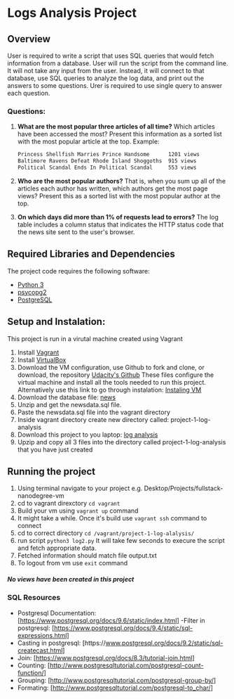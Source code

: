 # Logs Analysis Project

## Overview
User is required to write a script that uses SQL queries that would fetch information from a database.
User will run the script from the command line. It will not take any input from the user. Instead, it will connect to that database, use SQL queries to analyze the log data, and print out the answers to some questions.
Urer is required to use single query to answer each question.
### Questions:
1. **What are the most popular three articles of all time?**
	Which articles have been accessed the most? Present this information as a sorted list with the most popular article at the top.
	Example:
	```bash
	Princess Shellfish Marries Prince Handsome		1201 views
 	Baltimore Ravens Defeat Rhode Island Shoggoths	915 views
 	Political Scandal Ends In Political Scandal		553 views
 	```

1. **Who are the most popular authors?**
	That is, when you sum up all of the articles each author has written, which authors get the most page views? Present this as a sorted list with the most popular author at the top.
1. **On which days did more than 1% of requests lead to errors?**
	The log table includes a column status that indicates the HTTP status code that the news site sent to the user's browser.

## Required Libraries and Dependencies
The project code requires the following software:

- [Python 3](https://www.python.org/downloads/)
- [psycopg2](https://pypi.org/project/psycopg2/) 
- [PostgreSQL](https://www.postgresql.org/download/)

## Setup and Instalation:
This project is run in a virutal machine created using Vagrant

1. Install [Vagrant](https://www.vagrantup.com/)
1. Install [VirtualBox](https://www.virtualbox.org/)
1. Download the VM configuration, use Github to fork and clone, or download, the repository [Udacity's Github](https://github.com/udacity/fullstack-nanodegree-vm)
These files configure the virtual machine and install all the tools needed to run this project.
Alternatively use this link to go through instalation: [Instaling VM](https://classroom.udacity.com/nanodegrees/nd004/parts/51200cee-6bb3-4b55-b469-7d4dd9ad7765/modules/c57b57d4-29a8-4c5f-9bb8-5d53df3e48f4/lessons/5475ecd6-cfdb-4418-85a2-f2583074c08d/concepts/14c72fe3-e3fe-4959-9c4b-467cf5b7c3a0)
1. Download the database file: [news](https://d17h27t6h515a5.cloudfront.net/topher/2016/August/57b5f748_newsdata/newsdata.zip)
1. Unzip and get the newsdata.sql file.
1. Paste the newsdata.sql file into the vagrant directory
1. Inside  vagrant directory create new directory called: project-1-log-analysis
1. Download this project to you laptop: [log analysis](https://github.com/michellejl/log_analysis)
1. Upzip and copy all 3 files into the directory called project-1-log-analysis that you have just created

## Running the project
1. Using terminal navigate to your project e.g. Desktop/Projects/fullstack-nanodegree-vm
1. cd to vagrant direxctory
`cd vagrant`
1. Build your vm using
`vagrant up` command
1. It might take a while. Once it's build use
`vagrant ssh` command to connect
1. cd to correct directory 
`cd /vagrant/project-1-log-alalysis/`
1. run script
`python3 log2.py`
It will take few seconds to execure the script and fetch appropriate data.
1. Fetched information should match file output.txt 
1. To logout from vm use
`exit` command

##### No views have been created in this project






### SQL Resources
- Postgresql Documentation: [https://www.postgresql.org/docs/9.6/static/index.html]
-Filter in postgresql: [https://www.postgresql.org/docs/9.4/static/sql-expressions.html]
- Casting in postgresql: [https://​www.postgresql.org/docs/9.2/static/sql-createcast.html]
- Join: [https://www.postgresql.org/docs/8.3/tutorial-join.html]
- Counting: [​http://www.postgresqltutorial.com/postgresql-count-function/]
- Grouping: [http://www.postgresqltutorial.com/postgresql-group-by/]
- Formating: [​http://www.postgresqltutorial.com/postgresql-to_char/]


